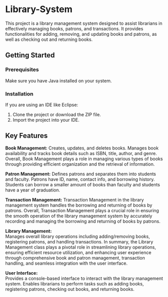 # Library-System
This project is a library management system designed to assist librarians in effectively managing books, patrons, and transactions. It provides functionalities for adding, removing, and updating books and patrons, as well as checking out and returning books.
## Getting Started
### Prerequisites
Make sure you have Java installed on your system.

### Installation
If you are using an IDE like Eclipse:
1. Clone the project or download the ZIP file.
2. Import the project into your IDE.

## Key Features
**Book Management:** 
Creates, updates, and deletes books. Manages book availability and tracks book details such as ISBN, title, author, and genre. Overall, Book Management plays a role in managing various types of books through providing efficient organization and the retrieval of information.

**Patron Management:** 
Defines patrons and separates them into students and faculty. Patrons have ID, name, contact info, and borrowing history. Students can borrow a smaller amount of books than faculty and students have a year of graduation.

**Transaction Management:** 
Transaction Management in the library management system handles the borrowing and returning of books by patrons. Overall, Transaction Management plays a crucial role in ensuring the smooth operation of the library management system by accurately recording and managing the borrowing and returning of books by patrons.

**Library Management:**   
Manages overall library operations including adding/removing books, registering patrons, and handling transactions. In summary, the Library Management class plays a pivotal role in streamlining library operations, ensuring efficient resource utilization, and enhancing user experience through comprehensive book and patron management, transaction handling, and seamless integration with the user interface.

**User Interface:**     
 Provides a console-based interface to interact with the library management system. Enables librarians to perform tasks such as adding books, registering patrons, checking out books, and returning books.
